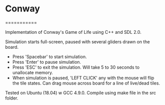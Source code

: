 # Conway
===========

Implementation of Conway's Game of Life using C++ and SDL 2.0.

Simulation starts full-screen, paused with several gliders drawn on the board.
 - Press 'Spacebar' to start simulation.
 - Press 'Enter' to pause simulation.
 - Press 'ESC' to exit the simulation. Will take 5 to 30 seconds to unallocate memory.
 - When simulation is paused, 'LEFT CLICK' any with the mouse will flip the tile states. Can drag mouse across board for a line of live/dead tiles.

Tested on Ubuntu (18.04) w GCC 4.9.0. Compile using make file in the src folder.
